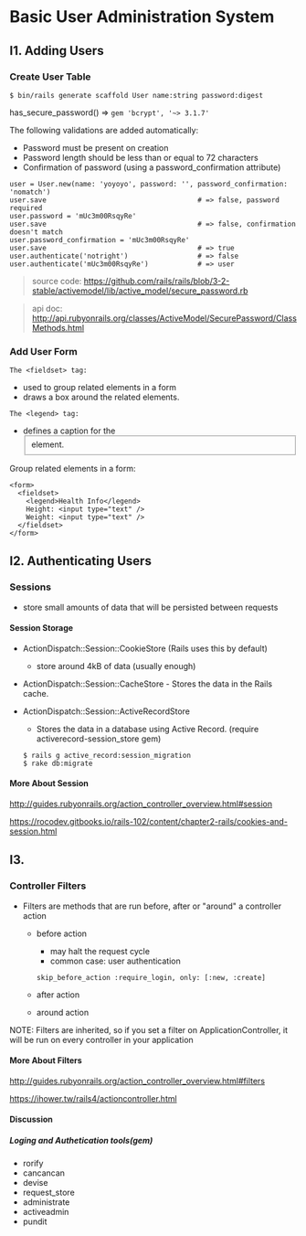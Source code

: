 # Basic User Administration System

## I1. Adding Users

### Create User Table

`$ bin/rails generate scaffold User name:string password:digest`

has_secure_password() => `gem 'bcrypt', '~> 3.1.7'`

The following validations are added automatically:
- Password must be present on creation
- Password length should be less than or equal to 72 characters
- Confirmation of password (using a password_confirmation attribute)

```
user = User.new(name: 'yoyoyo', password: '', password_confirmation: 'nomatch')
user.save                                     # => false, password required
user.password = 'mUc3m00RsqyRe'
user.save                                     # => false, confirmation doesn't match
user.password_confirmation = 'mUc3m00RsqyRe'
user.save                                     # => true
user.authenticate('notright')                 # => false
user.authenticate('mUc3m00RsqyRe')            # => user
```
> source code: https://github.com/rails/rails/blob/3-2-stable/activemodel/lib/active_model/secure_password.rb

> api doc: http://api.rubyonrails.org/classes/ActiveModel/SecurePassword/ClassMethods.html

### Add User Form

`The <fieldset> tag:`
- used to group related elements in a form
- draws a box around the related elements.

`The <legend> tag:`
- defines a caption for the <fieldset> element.

Group related elements in a form:
```
<form>
  <fieldset>
    <legend>Health Info</legend>
    Height: <input type="text" />
    Weight: <input type="text" />
  </fieldset>
</form>
```

## I2. Authenticating Users

### Sessions
- store small amounts of data that will be persisted between requests

#### Session Storage
- ActionDispatch::Session::CookieStore (Rails uses this by default)
  - store around 4kB of data (usually enough)

- ActionDispatch::Session::CacheStore - Stores the data in the Rails cache.

- ActionDispatch::Session::ActiveRecordStore
  - Stores the data in a database using Active Record. (require activerecord-session_store gem)
  ```
  $ rails g active_record:session_migration
  $ rake db:migrate
  ```

#### More About Session

http://guides.rubyonrails.org/action_controller_overview.html#session

https://rocodev.gitbooks.io/rails-102/content/chapter2-rails/cookies-and-session.html

## I3.

### Controller Filters

- Filters are methods that are run before, after or "around" a controller action
  - before action
    - may halt the request cycle
    - common case: user authentication

    `skip_before_action :require_login, only: [:new, :create]`

  - after action

  - around action

NOTE: Filters are inherited, so if you set a filter on ApplicationController, it will be run on every controller in your application

#### More About Filters

http://guides.rubyonrails.org/action_controller_overview.html#filters

https://ihower.tw/rails4/actioncontroller.html

#### Discussion
##### Loging and Authetication tools(gem)
- rorify
- cancancan
- devise
- request_store
- administrate
- activeadmin
- pundit 

